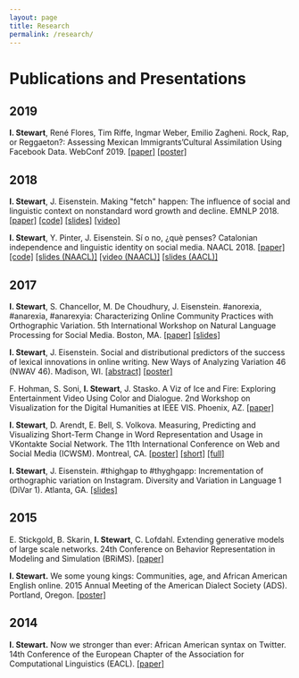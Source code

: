 ```yaml
---
layout: page
title: Research
permalink: /research/
---
```

# Publications and Presentations

## 2019

**I. Stewart**, René Flores, Tim Riffe, Ingmar Weber, Emilio Zagheni. 
Rock, Rap, or Reggaeton?: Assessing Mexican Immigrants’Cultural Assimilation Using Facebook Data.
WebConf 2019.
[[paper]](#)
[[poster]](#)

## 2018

**I. Stewart**, J. Eisenstein.
Making "fetch" happen: The influence of social and linguistic context on nonstandard word growth and decline. 
EMNLP 2018. 
[[paper]](http://aclweb.org/anthology/D18-1467)
[[code]](https://github.com/ianbstewart/nonstandard_word_dissemination)
[[slides]](https://docs.google.com/presentation/d/1VLJp0uyBPFzHWupanfOjUr7E0j8UYHxqRSzHPqF7xGk)
[[video]](https://vimeo.com/306120421)

**I. Stewart**, Y. Pinter, J. Eisenstein. 
Sí o no, ¿què penses? Catalonian independence and linguistic identity on social media.
NAACL 2018.
[[paper]](http://aclweb.org/anthology/N18-2022)
[[code]](https://github.com/ianbstewart/catalan)
[[slides (NAACL)]](https://drive.google.com/open?id=1L4wNoTXDCysaQ65QYUJ_Y7Za8rULAdy_xrnjqZbQkek)
[[video (NAACL)]](https://vimeo.com/channels/naacl2018/276426716)
[[slides (AACL)]](https://docs.google.com/presentation/d/19Bi-LNP8BwZ5l3uFUiJQWpT-Xk9bXoelEmtidgUEEq8/edit?usp=sharing)

## 2017

**I. Stewart**, S. Chancellor, M. De Choudhury, J. Eisenstein. 
\#anorexia, \#anarexia, \#anarexyia: Characterizing Online Community Practices with Orthographic Variation.
5th International Workshop on Natural Language Processing for Social Media.
Boston, MA.
[[paper]](../docs/SocialNLP_2017.pdf)
[[slides]](../docs/SocialNLP_2017_slides.pdf)

**I. Stewart**, J. Eisenstein. 
Social and distributional predictors of the success of lexical innovations in online writing.
New Ways of Analyzing Variation 46 (NWAV 46).
Madison, WI.
[[abstract]](../docs/NWAV_2017_short.pdf)
[[poster]](../docs/NWAV_2017_poster.pdf)

F. Hohman, S. Soni, **I. Stewart**, J. Stasko. 
A Viz of Ice and Fire: Exploring Entertainment Video Using Color and Dialogue.
2nd Workshop on Visualization for the Digital Humanities at IEEE VIS.
Phoenix, AZ.
[[paper]](https://www.cc.gatech.edu/~stasko/papers/vis4dh17-thrones.pdf)

**I. Stewart**, D. Arendt, E. Bell, S. Volkova. 
Measuring, Predicting and Visualizing Short-Term Change in Word Representation and Usage in VKontakte Social Network.
The 11th International Conference on Web and Social Media (ICWSM).
Montreal, CA.
[[poster]](../docs/ICWSM_2017_poster.pdf)
[[short]](../docs/ICWSM_2017_short.pdf)
[[full]](https://arxiv.org/abs/1703.07012)

**I. Stewart**, J. Eisenstein. 
#thighgap to #thyghgapp: Incrementation of orthographic variation on Instagram.
Diversity and Variation in Language 1 (DiVar 1).
Atlanta, GA. 
[[slides]](../docs/DiVar_2017.pdf)

## 2015

E. Stickgold, B. Skarin, **I. Stewart**, C. Lofdahl. 
Extending generative models of large scale networks.
24th Conference on Behavior Representation in Modeling and Simulation (BRiMS).
[[paper]](http://cc.ist.psu.edu/BRIMS/archives/2015/Stickgold_BRiMS_2015.pdf)

**I. Stewart.**
We some young kings: Communities, age, and African American English online.
2015 Annual Meeting of the American Dialect Society (ADS).
Portland, Oregon.
[[poster]](../docs/ADS_2015_Poster.pdf)

## 2014
**I. Stewart.**
Now we stronger than ever: African American syntax on Twitter.
14th Conference of the European Chapter of the Association for Computational Linguistics (EACL).
[[paper]](http://www.aclweb.org/anthology/E/E14/E14-3.pdf#page=41)
